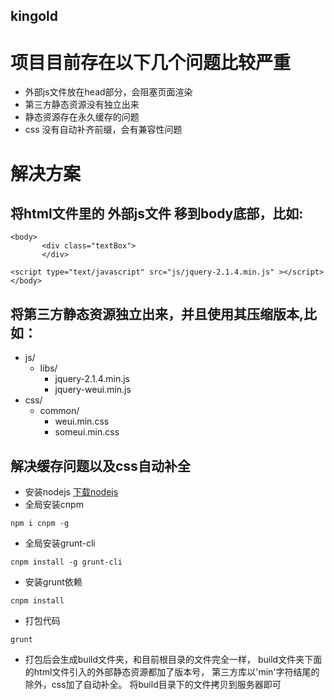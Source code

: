 ## kingold
# 项目目前存在以下几个问题比较严重

* 外部js文件放在head部分，会阻塞页面渲染
* 第三方静态资源没有独立出来
* 静态资源存在永久缓存的问题
* css 没有自动补齐前缀，会有兼容性问题

# 解决方案

##  将html文件里的 外部js文件 移到body底部，比如:

 ```
 <body>
     	<div class="textBox">
     	</div>

 <script type="text/javascript" src="js/jquery-2.1.4.min.js" ></script>
 </body>
 ```


##  将第三方静态资源独立出来，并且使用其压缩版本,比如：
  * js/
      * libs/
          * jquery-2.1.4.min.js
          * jquery-weui.min.js
  * css/
      * common/
        * weui.min.css
        * someui.min.css




##  解决缓存问题以及css自动补全

* 安装nodejs [下载nodejs](https://nodejs.org/en/)
* 全局安装cnpm
```
npm i cnpm -g
```
* 全局安装grunt-cli
```
cnpm install -g grunt-cli
```
* 安装grunt依赖
```
cnpm install
```
* 打包代码

```
grunt
```

*  打包后会生成build文件夹，和目前根目录的文件完全一样，
build文件夹下面的html文件引入的外部静态资源都加了版本号，
第三方库以'min'字符结尾的除外，css加了自动补全。
将build目录下的文件拷贝到服务器即可